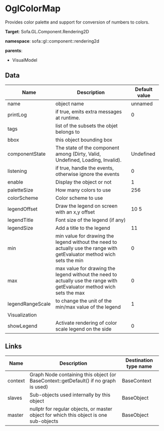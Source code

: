 # OglColorMap

Provides color palette and support for conversion of numbers to colors.


__Target__: Sofa.GL.Component.Rendering2D

__namespace__: sofa::gl::component::rendering2d

__parents__:

- VisualModel

## Data

<table>
    <thead>
        <tr>
            <th>Name</th>
            <th>Description</th>
            <th>Default value</th>
        </tr>
    </thead>
    <tbody>
	<tr>
		<td>name</td>
		<td>
object name
		</td>
		<td>unnamed</td>
	</tr>
	<tr>
		<td>printLog</td>
		<td>
if true, emits extra messages at runtime.
		</td>
		<td>0</td>
	</tr>
	<tr>
		<td>tags</td>
		<td>
list of the subsets the objet belongs to
		</td>
		<td></td>
	</tr>
	<tr>
		<td>bbox</td>
		<td>
this object bounding box
		</td>
		<td></td>
	</tr>
	<tr>
		<td>componentState</td>
		<td>
The state of the component among (Dirty, Valid, Undefined, Loading, Invalid).
		</td>
		<td>Undefined</td>
	</tr>
	<tr>
		<td>listening</td>
		<td>
if true, handle the events, otherwise ignore the events
		</td>
		<td>0</td>
	</tr>
	<tr>
		<td>enable</td>
		<td>
Display the object or not
		</td>
		<td>1</td>
	</tr>
	<tr>
		<td>paletteSize</td>
		<td>
How many colors to use
		</td>
		<td>256</td>
	</tr>
	<tr>
		<td>colorScheme</td>
		<td>
Color scheme to use
		</td>
		<td></td>
	</tr>
	<tr>
		<td>legendOffset</td>
		<td>
Draw the legend on screen with an x,y offset
		</td>
		<td>10 5</td>
	</tr>
	<tr>
		<td>legendTitle</td>
		<td>
Font size of the legend (if any)
		</td>
		<td></td>
	</tr>
	<tr>
		<td>legendSize</td>
		<td>
Add a title to the legend
		</td>
		<td>11</td>
	</tr>
	<tr>
		<td>min</td>
		<td>
min value for drawing the legend without the need to actually use the range with getEvaluator method wich sets the min
		</td>
		<td>0</td>
	</tr>
	<tr>
		<td>max</td>
		<td>
max value for drawing the legend without the need to actually use the range with getEvaluator method wich sets the max
		</td>
		<td>0</td>
	</tr>
	<tr>
		<td>legendRangeScale</td>
		<td>
to change the unit of the min/max value of the legend
		</td>
		<td>1</td>
	</tr>
	<tr>
		<td colspan="3">Visualization</td>
	</tr>
	<tr>
		<td>showLegend</td>
		<td>
Activate rendering of color scale legend on the side
		</td>
		<td>0</td>
	</tr>

</tbody>
</table>

## Links


| Name | Description | Destination type name |
| ---- | ----------- | --------------------- |
|context|Graph Node containing this object (or BaseContext::getDefault() if no graph is used)|BaseContext|
|slaves|Sub-objects used internally by this object|BaseObject|
|master|nullptr for regular objects, or master object for which this object is one sub-objects|BaseObject|

